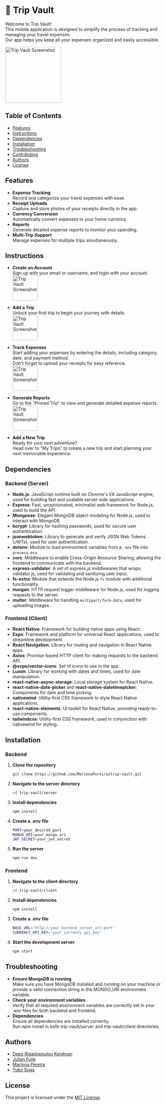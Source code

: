 # 🧳 Trip Vault

Welcome to Trip Vault!  
This mobile application is designed to simplify the process of tracking and managing your travel expenses.  
Our app helps you keep all your expenses organized and easily accessible.

<img src="./assets/readme-img1.png" alt="Trip Vault Screenshot" width="180">

## Table of Contents

- [Features](#features)
- [Instructions](#instructions)
- [Dependencies](#dependencies)
- [Installation](#installation)
- [Troubleshooting](#troubleshooting)
- [Contributing](#contributing)
- [Authors](#authors)
- [License](#license)

## Features

- **Expense Tracking**  
  Record and categorize your travel expenses with ease.
- **Receipt Uploads**  
  Capture and store photos of your receipts directly in the app.
- **Currency Conversion**  
  Automatically convert expenses to your home currency.
- **Reports**  
  Generate detailed expense reports to monitor your spending.
- **Multi-Trip Support**  
  Manage expenses for multiple trips simultaneously.

## Instructions

- **Create an Account**  
  Sign up with your email or username, and login with your account.  
  <img src="./assets/readme-img2.png" alt="Trip Vault Screenshot" width="80">
- **Add a Trip**  
  Unlock your first trip to begin your journey with details.  
  <img src="./assets/readme-img3.png" alt="Trip Vault Screenshot" width="80">
- **Track Expenses**  
  Start adding your expenses by entering the details, including category, date, and payment method.  
  Don't forget to upload your receipts for easy reference.  
  <img src="./assets/readme-img4.png" alt="Trip Vault Screenshot" width="80">
- **Generate Reports**  
  Go to the "Pinned Trip" to view and generate detailed expense reports.  
  <img src="./assets/readme-img5.png" alt="Trip Vault Screenshot" width="80">

- **Add a New Trip**  
  Ready for your next adventure?  
  Head over to "My Trips" to create a new trip and start planning your next memorable experience.

## Dependencies

### Backend (Server)

- **Node.js**: JavaScript runtime built on Chrome's V8 JavaScript engine, used for building fast and scalable server-side applications.
- **Express**: Fast, unopinionated, minimalist web framework for Node.js, used to build the API.
- **Mongoose**: Elegant MongoDB object modeling for Node.js, used to interact with MongoDB.
- **bcrypt**: Library for hashing passwords, used for secure user authentication.
- **jsonwebtoken**: Library to generate and verify JSON Web Tokens (JWTs), used for user authentication.
- **dotenv**: Module to load environment variables from a `.env` file into `process.env`.
- **cors**: Middleware to enable Cross-Origin Resource Sharing, allowing the frontend to communicate with the backend.
- **express-validator**: A set of express.js middlewares that wraps validator.js, used for validating and sanitizing user input.
- **fs-extra**: Module that extends the Node.js `fs` module with additional functionality.
- **morgan**: HTTP request logger middleware for Node.js, used for logging requests to the server.
- **multer**: Middleware for handling `multipart/form-data`, used for uploading images.

### Frontend (Client)

- **React Native**: Framework for building native apps using React.
- **Expo**: Framework and platform for universal React applications, used to streamline development.
- **React Navigation**: Library for routing and navigation in React Native apps.
- **Axios**: Promise-based HTTP client for making requests to the backend API.
- **@expo/vector-icons**: Set of icons to use in the app.
- **Luxon**: Library for working with dates and times, used for date manipulation.
- **react-native-async-storage**: Local storage system for React Native.
- **react-native-date-picker** and **react-native-datetimepicker**: Components for date and time picking.
- **nativewind**: Utility-first CSS framework to style React Native applications.
- **react-native-elements**: UI toolkit for React Native, providing ready-to-use components.
- **tailwindcss**: Utility-first CSS framework, used in conjunction with nativewind for styling.

## Installation

### Backend

1. **Clone the repository**
   ```bash
   git clone https://github.com/MarinnaPereira/trip-vault.git
   ```
2. **Navigate to the server directory**
   ```bash
   cd trip-vault/server
   ```
3. **Install dependencies**
   ```bash
   npm install
   ```
4. **Create a .env file**
   ```bash
   PORT=your_desired_port
   MONGO_URI=your_mongo_uri
   JWT_SECRET=your_jwt_secret
   ```
5. **Run the server**
   ```bash
   npm run dev
   ```

### Frontend

1. **Navigate to the client directory**
   ```bash
   cd trip-vault/client
   ```
2. **Install dependencies**
   ```bash
   npm install
   ```
3. **Create a .env file**
   ```bash
   BASE_URL='http://your_backend_server_url:port'
   CURRENCY_API_KEY='your_currency_api_key'
   ```
4. **Start the development server**
   ```bash
   npm start
   ```

## Troubleshooting

- **Ensure MongoDB is running**  
  Make sure you have MongoDB installed and running on your machine or provide a valid connection string in the MONGO_URI environment variable.
- **Check your environment variables**  
  Verify that all required environment variables are correctly set in your .env files for both backend and frontend.
- **Dependencies**  
  Ensure all dependencies are installed correctly.  
  Run npm install in both trip-vault/server and trip-vault/client directories.

## Authors

- <a href="https://github.com/DepyRigadopoulouKeighran" target="_blank">Depy Rigadopoulou Keighran</a>
- <a href="https://github.com/JFujie" target="_blank">Julian Fujie</a>
- <a href="https://github.com/MarinnaPereira" target="_blank">Marinna Pereira</a>
- <a href="https://github.com/yukosuga" target="_blank">Yuko Suga</a>

## License

This project is licensed under the <a href="https://opensource.org/licenses/MIT/" target="_blank">MIT License</a>.
